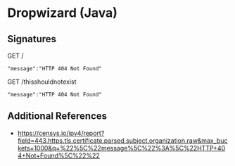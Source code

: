 # Dropwizard (Java)

## Signatures

GET /

```
"message":"HTTP 404 Not Found"
```

GET /thisshouldnotexist

```
"message":"HTTP 404 Not Found"
```

## Additional References

- https://censys.io/ipv4/report?field=443.https.tls.certificate.parsed.subject.organization.raw&max_buckets=1000&q=%22%5C%22message%5C%22%3A%5C%22HTTP+404+Not+Found%5C%22%22